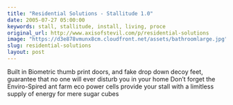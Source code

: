 ```yaml
---
title: "Residential Solutions - Stallitude 1.0"
date: 2005-07-27 05:00:00
keywords: stall, stallitude, install, living, proce
original_url: http://www.axisofstevil.com/p/residential-solutions
image: "https://d3e878vmunx8cm.cloudfront.net/assets/bathroomlarge.jpg"
slug: residential-solutions
layout: post
---
```


Built in Biometric thumb print doors, and fake drop down decoy feet, guarantee that no one will ever disturb you in your home Don’t forget the Enviro-Spired ant farm eco power cells provide your stall with a limitless supply of energy for mere sugar cubes

